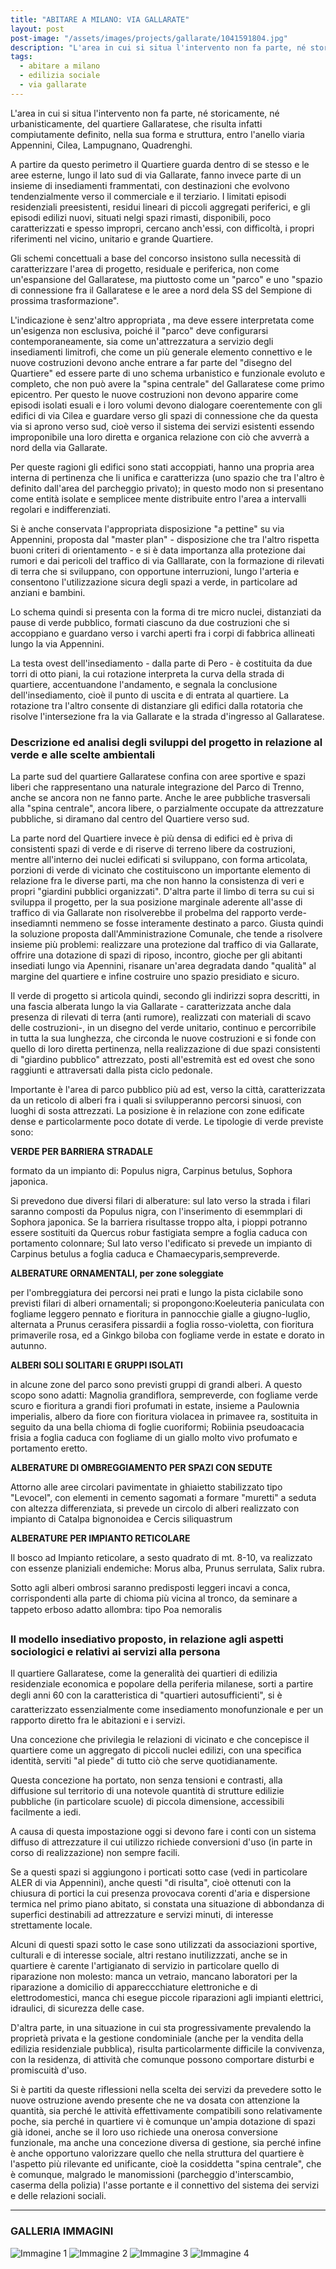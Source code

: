 ```yaml
---
title: "ABITARE A MILANO: VIA GALLARATE"
layout: post
post-image: "/assets/images/projects/gallarate/1041591804.jpg"
description: "L'area in cui si situa l'intervento non fa parte, né storicamente, né urbanisticamente, del quartiere Gallaratese, che risulta infatti compiutamente definito, nella sua forma e struttura, entro l'anello viaria Appennini, Cilea, Lampugnano, Quadrenghi."
tags:
  - abitare a milano
  - edilizia sociale
  - via gallarate
---
```


L'area in cui si situa l'intervento non fa parte, né storicamente, né urbanisticamente, del quartiere Gallaratese, che risulta infatti compiutamente definito, nella sua forma e struttura, entro l'anello viaria Appennini, Cilea, Lampugnano, Quadrenghi.

A partire da questo perimetro il Quartiere guarda dentro di se stesso e le aree esterne, lungo il lato sud di via Gallarate, fanno invece parte di un insieme di insediamenti frammentati, con destinazioni che evolvono tendenzialmente verso il commerciale e il terziario. I limitati episodi residenziali preesistenti, residui lineari di piccoli aggregati periferici, e gli episodi edilizi nuovi, situati nelgi spazi rimasti, disponibili, poco caratterizzati e spesso impropri, cercano anch'essi, con difficoltà, i propri riferimenti nel vicino, unitario e grande Quartiere.

Gli schemi concettuali a base del concorso insistono sulla necessità di caratterizzare l'area di progetto, residuale e periferica, non come un'espansione del Gallaratese, ma piuttosto come un "parco" e uno "spazio di connessione fra il Gallaratese e le aree a nord dela SS del Sempione di prossima trasformazione".

L'indicazione è senz'altro appropriata , ma deve essere interpretata come un'esigenza non esclusiva, poiché il "parco" deve configurarsi contemporaneamente, sia come un'attrezzatura a servizio degli insediamenti limitrofi, che come un più generale elemento connettivo e le nuove costruzioni devono anche entrare a far parte del "disegno del Quartiere" ed essere parte di uno schema urbanistico e funzionale evoluto e completo, che non può avere la "spina centrale" del Gallaratese come primo epicentro. Per questo le nuove costruzioni non devono apparire come episodi isolati esuali e i loro volumi devono dialogare coerentemente con gli edifici di via Cilea e guardare verso gli spazi di connessione che da questa via si aprono verso sud, cioè verso il sistema dei servizi esistenti essendo improponibile una loro diretta e organica relazione con ciò che avverrà a nord della via Gallarate.

Per queste ragioni gli edifici sono stati accoppiati, hanno una propria area interna di pertinenza che li unifica e caratterizza (uno spazio che tra l'altro è definito dall'area del parcheggio privato); in questo modo non si presentano come entità isolate e semplicee mente distribuite entro l'area a intervalli regolari e indifferenziati.

Si è anche conservata l'appropriata disposizione "a pettine" su via Appennini, proposta dal "master plan" - disposizione che tra l'altro rispetta buoni criteri di orientamento - e si è data importanza alla protezione dai rumori e dai pericoli del traffico di via Galllarate, con la formazione di rilevati di terra che si sviluppano, con opportune interruzioni, lungo l'arteria e consentono l'utilizzazione sicura degli spazi a verde, in particolare ad anziani e bambini.

Lo schema quindi si presenta con la forma di tre micro nuclei, distanziati da pause di verde pubblico, formati ciascuno da due costruzioni che si accoppiano e guardano verso i varchi aperti fra i corpi di fabbrica allineati lungo la via Appennini.

La testa ovest dell'insediamento - dalla parte di Pero - è costituita da due torri di otto piani, la cui rotazione interpreta la curva della strada di quartiere, accentuandone l'andamento, e segnala la conclusione dell'insediamento, cioè il punto di uscita e di entrata al quartiere. La rotazione tra l'altro consente di distanziare gli edifici dalla rotatoria che risolve l'intersezione fra la via Gallarate e la strada d'ingresso al Gallaratese.

### Descrizione ed analisi degli sviluppi del progetto in relazione al verde e alle scelte ambientali

La parte sud del quartiere Gallaratese confina con aree sportive e spazi liberi che rappresentano una naturale integrazione del Parco di Trenno, anche se ancora non ne fanno parte. Anche le aree pubbliche trasversali alla "spina centrale", ancora libere, o parzialmente occupate da attrezzature pubbliche, si diramano dal centro del Quartiere verso sud.

La parte nord del Quartiere invece è più densa di edifici ed è priva di consistenti spazi di verde e di riserve di terreno libere da costruzioni, mentre all'interno dei nuclei edificati si sviluppano, con forma articolata, porzioni di verde di vicinato che costituiscono un importante elemento di relazione fra le diverse parti, ma che non hanno la consistenza di veri e propri "giardini pubblici organizzati". D'altra parte il limbo di terra su cui si sviluppa il progetto, per la sua posizione marginale aderente all'asse di traffico di via Gallarate non risolverebbe il probelma del rapporto verde-insediamnti nemmeno se fosse interamente destinato a parco. Giusta quindi la soluzione proposta dall'Amministrazione Comunale, che tende a risolvere insieme più problemi: realizzare una protezione dal traffico di via Gallarate, offrire una dotazione di spazi di riposo, incontro, gioche per gli abitanti insediati lungo via Apennini, risanare un'area degradata dando "qualità" al margine del quartiere e infine costruire uno spazio presidiato e sicuro.

Il verde di progetto si articola quindi, secondo gli indirizzi sopra descritti, in una fascia alberata lungo la via Gallarate - caratterizzata anche dala presenza di rilevati di terra (anti rumore), realizzati con materiali di scavo delle costruzioni-, in un disegno del verde unitario, continuo e percorribile in tutta la sua lunghezza, che circonda le nuove costruzioni e si fonde con quello di loro diretta pertinenza, nella realizzazione di due spazi consistenti di "giardino pubblico" attrezzato, posti all'estremità est ed ovest che sono raggiunti e attraversati dalla pista ciclo pedonale.

Importante è l'area di parco pubblico più ad est, verso la città, caratterizzata da un reticolo di alberi fra i quali si svilupperanno percorsi sinuosi, con luoghi di sosta attrezzati. La posizione è in relazione con zone edificate dense e particolarmente poco dotate di verde. Le tipologie di verde previste sono:

**VERDE PER BARRIERA STRADALE**

formato da un impianto di: Populus nigra, Carpinus betulus, Sophora japonica.

Si prevedono due diversi filari di alberature: sul lato verso la strada i filari saranno composti da Populus nigra, con l'inserimento di esemmplari di Sophora japonica. Se la barriera risultasse troppo alta, i pioppi potranno essere sostituiti da Quercus robur fastigiata sempre a foglia caduca con portamento colonnare; Sul lato verso l'edificato si prevede un impianto di Carpinus betulus a foglia caduca e Chamaecyparis,sempreverde.

**ALBERATURE ORNAMENTALI, per zone soleggiate**

per l'ombreggiatura dei percorsi nei prati e lungo la pista ciclabile sono previsti filari di alberi ornamentali; si propongono:Koeleuteria paniculata con fogliame leggero pennato e fioritura in pannocchie gialle a giugno-luglio, alternata a Prunus cerasifera pissardii a foglia rosso-violetta, con fioritura primaverile rosa, ed a Ginkgo biloba con fogliame verde in estate e dorato in autunno.

**ALBERI SOLI SOLITARI E GRUPPI ISOLATI**

in alcune zone del parco sono previsti gruppi di grandi alberi. A questo scopo sono adatti: Magnolia grandiflora, sempreverde, con fogliame verde scuro e fioritura a grandi fiori profumati in estate, insieme a Paulownia imperialis, albero da fiore con fioritura violacea in primavee ra, sostituita in seguito da una bella chioma di foglie cuoriformi; Robiinia pseudoacacia frisia a foglia caduca con fogliame di un giallo molto vivo profumato e portamento eretto.

**ALBERATURE DI OMBREGGIAMENTO PER SPAZI CON SEDUTE**

Attorno alle aree circolari pavimentate in ghiaietto stabilizzato tipo "Levocel", con elementi in cemento sagomati a formare "muretti" a seduta con altezza differenziata, si prevede un circolo di alberi realizzato con impianto di Catalpa bignonoidea e Cercis siliquastrum

**ALBERATURE PER IMPIANTO RETICOLARE**

Il bosco ad Impianto reticolare, a sesto quadrato di mt. 8-10, va realizzato con essenze planiziali endemiche: Morus alba, Prunus serrulata, Salix rubra.

Sotto agli alberi ombrosi saranno predisposti leggeri incavi a conca, corrispondenti alla parte di chioma più vicina al tronco, da seminare a tappeto erboso adatto allombra: tipo Poa nemoralis

### Il modello insediativo proposto, in relazione agli aspetti sociologici e relativi ai servizi alla persona

Il quartiere Gallaratese, come la generalità dei quartieri di edilizia residenziale economica e popolare della periferia milanese, sorti a partire degli anni 60 con la caratteristica di "quartieri autosufficienti", si è caratterizzato essenzialmente come insediamento monofunzionale e per un rapporto diretto fra le abitazioni e i servizi.

Una concezione che privilegia le relazioni di vicinato e che concepisce il quartiere come un aggregato di piccoli nuclei edilizi, con una specifica identità, serviti "al piede" di tutto ciò che serve quotidianamente.

Questa concezione ha portato, non senza tensioni e contrasti, alla diffusione sul territorio di una notevole quantità di strutture edilizie pubbliche (in particolare scuole) di piccola dimensione, accessibili facilmente a iedi.

A causa di questa impostazione oggi si devono fare i conti con un sistema diffuso di attrezzature il cui utilizzo richiede conversioni d'uso (in parte in corso di realizzazione) non sempre facili.

Se a questi spazi si aggiungono i porticati sotto case (vedi in particolare ALER di via Appennini), anche questi "di risulta", cioè ottenuti con la chiusura di portici la cui presenza provocava corenti d'aria e dispersione termica nel primo piano abitato, si constata una situazione di abbondanza di superfici destinabili ad attrezzature e servizi minuti, di interesse strettamente locale.

Alcuni di questi spazi sotto le case sono utilizzati da associazioni sportive, culturali e di interesse sociale, altri restano inutilizzzati, anche se in quartiere è carente l'artigianato di servizio in particolare quello di riparazione non molesto: manca un vetraio, mancano laboratori per la riparazione a domicilio di appareccchiature elettroniche e di elettrodomestici, manca chi esegue piccole riparazioni agli impianti elettrici, idraulici, di sicurezza delle case.

D'altra parte, in una situazione in cui sta progressivamente prevalendo la proprietà privata e la gestione condominiale (anche per la vendita della edilizia residenziale pubblica), risulta particolarmente difficile la convivenza, con la residenza, di attività che comunque possono comportare disturbi e promiscuità d'uso.

Si è partiti da queste riflessioni nella scelta dei servizi da prevedere sotto le nuove ostruzione avendo presente che ne va dosata con attenzione la quantità, sia perché le attività effettivamente compatibili sono relativamente poche, sia perché in quartiere vi è comunque un'ampia dotazione di spazi già idonei, anche se il loro uso richiede una onerosa conversione funzionale, ma anche una concezione diversa di gestione, sia perché infine è anche opportuno valorizzare quello che nella struttura del quartiere è l'aspetto più rilevante ed unificante, cioè la cosiddetta "spina centrale", che è comunque, malgrado le manomissioni (parcheggio d'interscambio, caserma della polizia) l'asse portante e il connettivo del sistema dei servizi e delle relazioni sociali.

---

### GALLERIA IMMAGINI
![Immagine 1](/assets/images/projects/gallarate/1041591804.jpg)
![Immagine 2](/assets/images/projects/gallarate/177967733.jpg)
![Immagine 3](/assets/images/projects/gallarate/1933061169.jpg)
![Immagine 4](/assets/images/projects/gallarate/792240168.jpg)
